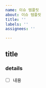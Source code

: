 ```yaml
---
name: 이슈 템플릿
about: 이슈 템플릿
title: ''
labels: ''
assignees: ''

---
```


## title
### details
- [ ] 내용
